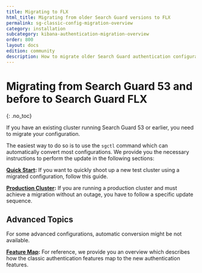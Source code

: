```yaml
---
title: Migrating to FLX
html_title: Migrating from older Search Guard versions to FLX
permalink: sg-classic-config-migration-overview
category: installation
subcategory: kibana-authentication-migration-overview
order: 800
layout: docs
edition: community
description: How to migrate older Search Guard authentication configurations 
---
```

<!---
Copyright 2020 floragunn GmbH
-->

# Migrating from Search Guard 53 and before to Search Guard FLX
{: .no_toc}

If you have an existing cluster running Search Guard 53 or earlier, you need to migrate your configuration. 

The easiest way to do so is to use the `sgctl` command which can automatically convert most configurations. We provide you the necessary instructions to perform the update in the following sections:

**[Quick Start](sg53_migration_quick.md):** If you want to quickly shoot up a new test cluster using a migrated configuration, follow this guide.

**[Production Cluster](sg53_migration_prod.md):** If you are running a production cluster and must achieve a migration without an outage, you have to follow a specific update sequence. 


## Advanced Topics

For some advanced configurations, automatic conversion might be not available. 

**[Feature Map](sg53_migration_feature_map.md):** For reference, we provide you an overview which describes how the classic authentication features map to the new authentication features.

